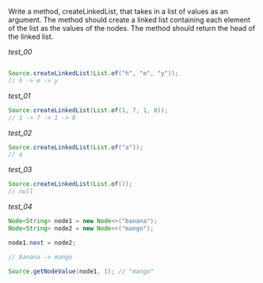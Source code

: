 Write a method, createLinkedList, that takes in a list of values as an argument. The method should create a linked list containing each element of the list as the values of the nodes. The method should return the head of the linked list.

_test_00_

```java

Source.createLinkedList(List.of("h", "e", "y"));
// h -> e -> y
```

_test_01_

```java
Source.createLinkedList(List.of(1, 7, 1, 8));
// 1 -> 7 -> 1 -> 8
```

_test_02_

```java
Source.createLinkedList(List.of("a"));
// a
```

_test_03_

```java
Source.createLinkedList(List.of());
// null
```

_test_04_

```java
Node<String> node1 = new Node<>("banana");
Node<String> node2 = new Node<>("mango");

node1.next = node2;

// banana -> mango

Source.getNodeValue(node1, 1); // "mango"
```
